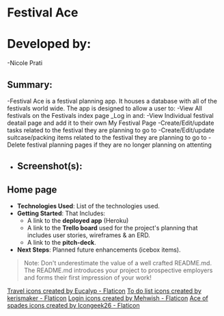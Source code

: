 # Festival Ace
# Developed by:
-Nicole Prati

## Summary:
-Festival Ace is a festival planning app. It houses a database with all of the festivals world wide. The app is designed to allow a user to:
-View All festivals on the Festivals index page
_Log in and:
-View Individual festival deatail page and add it to their own My Festival Page
-Create/Edit/update tasks related to the festival they are planning to go to
-Create/Edit/update suitcase/packing items  related to the festival they are planning to go to
-Delete festival planning pages if they are no longer planning on attenting

- ## Screenshot(s):

## Home page 
- **Technologies Used**: List of the technologies used.
- **Getting Started**: That Includes:
    - A link to the **deployed app** (Heroku)
    - A link to the **Trello board** used for the project's planning that includes user stories, wireframes & an ERD.
    - A link to the **pitch-deck**.
- **Next Steps**: Planned future enhancements (icebox items).

> Note: Don't underestimate the value of a well crafted README.md. The README.md introduces your project to prospective employers and forms their first impression of your work!
>
















<a href="https://www.flaticon.com/free-icons/travel" title="travel icons">Travel icons created by Eucalyp - Flaticon</a>
<a href="https://www.flaticon.com/free-icons/to-do-list" title="to do list icons">To do list icons created by kerismaker - Flaticon</a>
<a href="https://www.flaticon.com/free-icons/login" title="login icons">Login icons created by Mehwish - Flaticon</a>
<a href="https://www.flaticon.com/free-icons/ace-of-spades" title="ace of spades icons">Ace of spades icons created by Icongeek26 - Flaticon</a>

